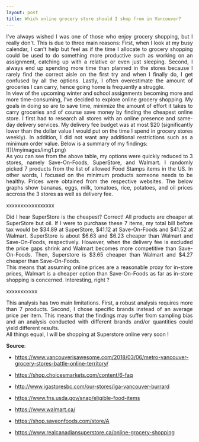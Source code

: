 ```yaml
---
layout: post
title: Which online grocery store should I shop from in Vancouver?
---
```

<div align="justify">  
I've always wished I was one of those who enjoy grocery shopping, but I really don't. This is due to three main reasons: First, when I look at my busy calendar, I can't help but feel as if the time I allocate to grocery shopping could be used to do something more productive such as working on an assignment, catching up with a relative or even just sleeping. Second, I always end up spending more time than planned in the stores because I rarely find the correct aisle on the first try and when I finally do, I get confused by all the options. Lastly, I often overestimate the amount of groceries I can carry, hence going home is frequently a struggle.
<br>
In view of the upcoming winter and school assignments becoming more and more time-consuming, I've decided to explore online grocery shopping. My goals in doing so are to save time, minimize the amount of effort it takes to carry groceries and of course save money by finding the cheapest online store.
I first had to research all stores with an online presence and same-day delivery services. My delivery fee budget was at most $20 (significantly lower than the dollar value I would put on the time I spend in grocery stores weekly). In addition, I did not want any additional restrictions such as a minimum order value. Below is a summary of my findings: 
</div>  
![](/myimages/img1.png)
<div align="justify">  
As you can see from the above table, my options were quickly reduced to 3 stores, namely Save-On-Foods, SuperStore, and Walmart. 
I randomly picked 7 products from the list of allowed Food Stamps items in the US. In other words, I focused on the minimum products someone needs to be healthy. Prices were obtained from the respective websites.
The below graphs show bananas, eggs, milk, tomatoes, rice, potatoes, and oil prices accross the 3 stores as well as delivery fee.
</div> 

xxxxxxxxxxxxxxxxx

<div align="justify"> 
Did I hear SuperStore is the cheapest? Correct! All products are cheaper at SuperStore but oil. If I were to purchase these 7 items, my total bill before tax would be $34.89 at SuperStore, $41.12 at Save-On-Foods and $41.52 at Walmart. SuperStore is about $6.63 and $6.23 cheaper than Walmart and Save-On-Foods, respectively. However, when the delivery fee is excluded the price gaps shrink and Walmart becomes more competitive than Save-On-Foods. Then, Superstore is $3.65 cheaper than Walmart and $4.27 cheaper than Save-On-Foods.
<br>
This means that assuming online prices are a reasonable proxy for in-store prices,  Walmart is a cheaper option than Save-On-Foods as far as in-store shopping is concerned. Interesting, right ?
</div> 

xxxxxxxxxxx

<div align="justify"> 
This analysis has two main limitations. First, a robust analysis requires more than 7 products. Second, I chose specific brands instead of an average price per item. This means that the findings may suffer from sampling bias and an analysis conducted with different brands and/or quantities could yield different results. 
</div> 
All things equal, I will be shopping at Superstore online very soon !

**Source**:
<br>
- <https://www.vancouverisawesome.com/2018/03/06/metro-vancouver-grocery-stores-battle-online-territory/>

- <https://shop.choicesmarkets.com/content/6-faq>

- <http://www.igastoresbc.com/our-stores/iga-vancouver-burrard>

- <https://www.fns.usda.gov/snap/eligible-food-items>

- <https://www.walmart.ca/>

- <https://shop.saveonfoods.com/store/A>

- <https://www.realcanadiansuperstore.ca/online-grocery-shopping>

